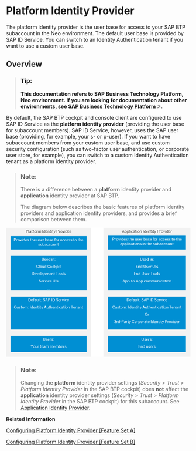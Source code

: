 <!-- loio80edbe70b8f3478d8a59c21a91a47aa6 -->

# Platform Identity Provider

The platform identity provider is the user base for access to your SAP BTP subaccount in the Neo environment. The default user base is provided by SAP ID Service. You can switch to an Identity Authentication tenant if you want to use a custom user base.

 <a name="concept_pnx_wmb_r1b"/>

<!-- concept\_pnx\_wmb\_r1b -->

## Overview

> ### Tip:  
> **This documentation refers to SAP Business Technology Platform, Neo environment. If you are looking for documentation about other environments, see [SAP Business Technology Platform](https://help.sap.com/viewer/65de2977205c403bbc107264b8eccf4b/Cloud/en-US/6a2c1ab5a31b4ed9a2ce17a5329e1dd8.html "SAP Business Technology Platform (SAP BTP) is an integrated offering comprised of four technology portfolios: database and data management, application development and integration, analytics, and intelligent technologies. The platform offers users the ability to turn data into business value, compose end-to-end business processes, and build and extend SAP applications quickly.") :arrow_upper_right:.**

By default, the SAP BTP cockpit and console client are configured to use SAP ID Service as the **platform identity provider** \(providing the user base for subaccount members\). SAP ID Service, however, uses the SAP user base \(providing, for example, your s- or p-user\). If you want to have subaccount members from your custom user base, and use custom security configuration \(such as two-factor user authentication, or corporate user store, for example\), you can switch to a custom Identity Authentication tenant as a platform identity provider.

> ### Note:  
> There is a difference between a **platform** identity provider and **application** identity provider at SAP BTP.
> 
> The diagram below describes the basic features of platform identity providers and application identity providers, and provides a brief comparison between them.

![](images/Platform_and_App_IDP_634fed7.png)

> ### Note:  
> Changing the **platform** identity provider settings \(*Security* \> *Trust* \> *Platform Identity Provider* in the SAP BTP cockpit\) does **not** affect the **application** identity provider settings \(*Security* \> *Trust* \> *Platform Identity Provider* in the SAP BTP cockpit\) for this subaccount. See [Application Identity Provider](application-identity-provider-dc61853.md#loiodc618538d97610148155d97dcd123c24).

**Related Information**  


[Configuring Platform Identity Provider \[Feature Set A\]](configuring-platform-identity-provider-feature-set-a-c39c320.md "Use the procedures below to configure an Identity Authentication tenant as platform identity provider in your Neo subaccount in Feature Set A.")

[Configuring Platform Identity Provider \[Feature Set B\]](configuring-platform-identity-provider-feature-set-b-277c2c6.md "Use the procedures below to configure an Identity Authentication tenant as platform identity provider in your Neo subaccount in Feature Set B.")

